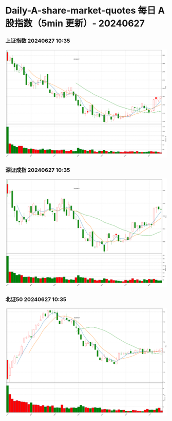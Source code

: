 
# Daily-A-share-market-quotes 每日 A 股指数（5min 更新）- 20240627

### 上证指数 20240627 10:35
![](./fig/2024/6/20240627-sh000001.png)

### 深证成指 20240627 10:35
![](./fig/2024/6/20240627-sz399001.png)

### 北证50 20240627 10:35
![](./fig/2024/6/20240627-bj899050.png)

